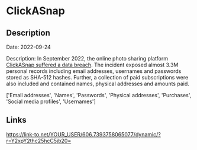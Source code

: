# ClickASnap

## Description

Date: 2022-09-24

Description:
In September 2022, the online photo sharing platform <a href="https://blog.clickasnap.com/2022/10/14/clickasnap-website-breach-24-09-22/" target="_blank" rel="noopener">ClickASnap suffered a data breach</a>. The incident exposed almost 3.3M personal records including email addresses, usernames and passwords stored as SHA-512 hashes. Further, a collection of paid subscriptions were also included and contained names, physical addresses and amounts paid.


['Email addresses', 'Names', 'Passwords', 'Physical addresses', 'Purchases', 'Social media profiles', 'Usernames']

## Links

https://link-to.net/YOUR_USER/606.7393758065077/dynamic/?r=Y2xpY2thc25hcC5jb20=